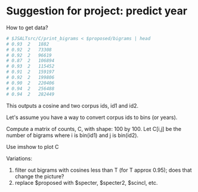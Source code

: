 # Suggestion for project: predict year

How to get data?

```sh
# $JSALTsrc/C/print_bigrams < $proposed/bigrams | head
# 0.93	2	1882
# 0.92	2	73308
# 0.92	2	96619
# 0.87	2	106894
# 0.93	2	115452
# 0.91	2	159197
# 0.92	2	199806
# 0.90	2	220406
# 0.94	2	256488
# 0.94	2	282449
```

This outputs a cosine and two corpus ids, id1 and id2.
<p>
Let's assume you have a way to convert corpus ids to bins (or years).
<p>
Compute a matrix of counts, C, with shape: 100 by 100.  Let C[i,j] be the number
of bigrams where i is bin(id1) and j is bin(id2).
<p>
Use imshow to plot C
<p>
Variations:
<ol>
<li>filter out bigrams with cosines less than T (for T approx 0.95); does that change the picture?</li>
<li>replace $proposed with $specter, $specter2, $scincl, etc.</li>
</ol>

